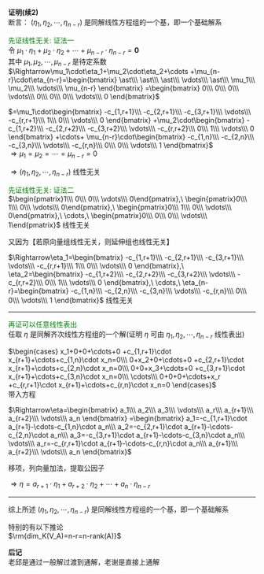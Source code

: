 **证明(续2)**  
断言： $(\eta_1,\eta_2,\cdots,\eta_{n-r})$ 是同解线性方程组的一个基，即一个基础解系  
  
<font color=green>先证线性无关: 证法一</font>  
令 $\mu_1\cdot\eta_1+\mu_2\cdot\eta_2+\cdots  
+\mu_{n-r}\cdot\eta_{n-r}=\mathbf0$   
其中 $\mu_1,\mu_2,\cdots,\mu_{n-r}$ 是待定系数  
 $\Rightarrow\mu_1\cdot\eta_1+\mu_2\cdot\eta_2+\cdots  
+\mu_{n-r}\cdot\eta_{n-r}=\begin{bmatrix}  
\ast\\\ \ast\\\ \ast\\\   
\vdots\\\ \ast\\\ \mu_1\\\ \mu_2\\\ \vdots\\\   
\mu_{n-r}  
\end{bmatrix}  
=\begin{bmatrix}  
0\\\ 0\\\ 0\\\ \vdots\\\ 0\\\ 0\\\ 0\\\   
\vdots\\\ 0  
\end{bmatrix}$   
  
 $=\mu_1\cdot\begin{bmatrix}  
-c_{1,r+1}\\\ -c_{2,r+1}\\\ -c_{3,r+1}\\\ \vdots\\\ -c_{r,r+1}\\\ 1\\\ 0\\\ \vdots\\\ 0  
\end{bmatrix}  
+\mu_2\cdot\begin{bmatrix}  
-c_{1,r+2}\\\ -c_{2,r+2}\\\ -c_{3,r+2}\\\ \vdots\\\ -c_{r,r+2}\\\ 0\\\ 1\\\ \vdots\\\ 0  
\end{bmatrix}  
+\cdots+  
\mu_{n-r}\cdot\begin{bmatrix}  
-c_{1,n}\\\ -c_{2,n}\\\ -c_{3,n}\\\ \vdots\\\ -c_{r,n}\\\ 0\\\ 0\\\ \vdots\\\ 1  
\end{bmatrix}$   
 $\Rightarrow\mu_1=\mu_2=\cdots=\mu_{n-r}=0$   
  
 $\Rightarrow(\eta_1,\eta_2,\cdots,\eta_{n-r})$ 线性无关  
  
<font color=green>先证线性无关: 证法二</font>  
 $\begin{pmatrix}1\\\ 0\\\ 0\\\ \vdots\\\ 0\end{pmatrix},\   
\begin{pmatrix}0\\\ 1\\\ 0\\\ \vdots\\\ 0\end{pmatrix},\   
\begin{pmatrix}0\\\ 1\\\ 0\\\ \vdots\\\ 0\end{pmatrix},\   
\cdots,\   
\begin{pmatrix}0\\\ 0\\\ 0\\\ \vdots\\\ 1\end{pmatrix}$ 线性无关  
  
又因为【若原向量组线性无关，则延伸组也线性无关】  
  
 $\Rightarrow\eta_1=\begin{bmatrix}  
-c_{1,r+1}\\\ -c_{2,r+1}\\\ -c_{3,r+1}\\\ \vdots\\\ -c_{r,r+1}\\\ 1\\\ 0\\\ \vdots\\\ 0  
\end{bmatrix},\   
\eta_2=\begin{bmatrix}  
-c_{1,r+2}\\\ -c_{2,r+2}\\\ -c_{3,r+2}\\\ \vdots\\\ -c_{r,r+2}\\\ 0\\\ 1\\\ \vdots\\\ 0  
\end{bmatrix},\   
\cdots,\  
\eta_{n-r}=\begin{bmatrix}  
-c_{1,n}\\\ -c_{2,n}\\\ -c_{3,n}\\\ \vdots\\\ -c_{r,n}\\\ 0\\\ 0\\\ \vdots\\\ 1  
\end{bmatrix}$ 线性无关  
  
---  
  
<font color=green>再证可以任意线性表出</font>  
任取 $\eta$ 是同解齐次线性方程组的一个解(证明 $\eta$ 可由 $\eta_1,\eta_2,\cdots,\eta_{n-r}$ 线性表出)  
  
 $\begin{cases}  
x_1+0+0+\cdots+0  
+c_{1,r+1}\cdot x_{r+1}+\cdots+c_{1,n}\cdot x_n=0\\\   
0+x_2+0+\cdots+0  
+c_{2,r+1}\cdot x_{r+1}+\cdots+c_{2,n}\cdot x_n=0\\\   
0+0+x_3+\cdots+0  
+c_{3,r+1}\cdot x_{r+1}+\cdots+c_{3,n}\cdot x_n=0\\\   
\cdots\\\   
0+0+0+\cdots+x_r  
+c_{r,r+1}\cdot x_{r+1}+\cdots+c_{r,n}\cdot x_n=0  
\end{cases}$   
带入方程  
  
 $\Rightarrow\eta=\begin{bmatrix}  
a_1\\\ a_2\\\ a_3\\\   
\vdots\\\ a_r\\\ a_{r+1}\\\ a_{r+2}\\\ \vdots\\\   
a_n  
\end{bmatrix}  
=\begin{bmatrix}  
a_1=-c_{1,r+1}\cdot a_{r+1}-\cdots-c_{1,n}\cdot a_n\\\   
a_2=-c_{2,r+1}\cdot a_{r+1}-\cdots-c_{2,n}\cdot a_n\\\   
a_3=-c_{3,r+1}\cdot a_{r+1}-\cdots-c_{3,n}\cdot a_n\\\   
\vdots\\\   
a_r=-c_{r,r+1}\cdot a_{r+1}-\cdots-c_{r,n}\cdot a_n\\\   
a_{r+1}\\\ a_{r+2}\\\ \vdots\\\ a_n  
\end{bmatrix}$   
  
移项，列向量加法，提取公因子  
  
 $\Rightarrow\eta  
=a_{r+1}\cdot\eta_1+a_{r+2}\cdot\eta_2+\cdots+a_n\cdot\eta_{n-r}$   
  
---  
  
综上所述 $(\eta_1,\eta_2,\cdots,\eta_{n-r})$ 是同解线性方程组的一个基，即一个基础解系  
  
特别的有以下推论  
 $\rm{dim_K(V_A)=n-r=n-rank(A)}$   
  
**后记**  
老邱是通过一般解过渡到通解，老谢是直接上通解  
